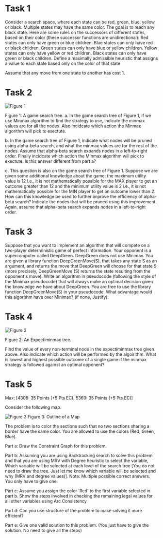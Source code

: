 # Task 1

Consider a search space, where each state can be red, green, blue, yellow, or black. Multiple states may have the same color. The goal is to reach any black state. Here are some rules on the successors of different states, based on their color (these successor functions are unidirectional):
Red states can only have green or blue children.
Blue states can only have red or black children.
Green states can only have blue or yellow children.
Yellow states can only have yellow or red children.
Black states can only have green or black children.
Define a maximally admissible heuristic that assigns a value to each state based only on the color of that state

Assume that any move from one state to another has cost 1. 

# Task 2

![Figure 1](https://github.com/mobiclub/notes/blob/main/CSE%204308/Quizzes/assets/q2_f1.jpeg)

Figure 1: A game search tree.
a. In the game search tree of Figure 1, if we use Minmax algorithm to find the strategy to use, indicate the minmax values are for all the nodes. Also incidcate which action the Minmax algorithm will pick to exectute.

b. In the game search tree of Figure 1, indicate what nodes will be pruned using alpha-beta search, and what the minmax values are for the rest of the nodes. Assume that alpha-beta search expands nodes in a left-to-right order. Finally incidcate which action the Minmax algorithm will pick to exectute. Is this answer different from part a?

c. This question is also on the game search tree of Figure 1. Suppose we are given some additional knowledge about the game: the maximum utility value is 12 i.e., it is not mathematically possible for the MAX player to get an outcome greater than 12 and the minimum utility value is 2 i.e., it is not mathematically possible for the MIN player to get an outcome lower than 2. How can this knowledge be used to further improve the efficiency of alpha-beta search? Indicate the nodes that will be pruned using this improvement. Again, assume that alpha-beta search expands nodes in a left-to-right order.

# Task 3

Suppose that you want to implement an algorithm that will compete on a two-player deterministic game of perfect information. Your opponent is a supercomputer called DeepGreen. DeepGreen does not use Minimax. You are given a library function DeepGreenMove(S), that takes any state S as an argument, and returns the move that DeepGreen will choose for that state S (more precisely, DeepGreenMove (S) returns the state resulting from the opponent's move).
Write an algorithm in pseudocode (following the style of the Minimax pseudocode) that will always make an optimal decision given the knowledge we have about DeepGreen. You are free to use the library function DeepGreenMove(S) in your pseudocode. What advantage would this algorithm have over Minimax? (if none, Justify).

# Task 4

![Figure 2](https://github.com/mobiclub/notes/blob/main/CSE%204308/Quizzes/assets/q2_f2.png)

Figure 2: An Expectiminmax tree.

Find the value of every non-terminal node in the expectiminmax tree given above. Also indicate which action will be performed by the algoirithm. What is lowest and highest possible outcome of a single game if the minmax strategy is followed against an optimal opponent?

# Task 5



Max: [4308: 35 Points (+5 Pts EC), 5360: 35 Points (+5 Pts EC)]

Consider the following map.

![Figure 3](https://github.com/mobiclub/notes/blob/main/CSE%204308/Quizzes/assets/q2_f3.png)
Figure 3: Outline of a Map


The problem is to color the sections such that no two sections sharing a border have the same color. You are allowed to use the colors (Red, Green, Blue).

Part a: Draw the Constraint Graph for this problem.

Part b: Assuming you are using Backtracking search to solve this problem and that you are using MRV with Degree heuristic to select the variable, Which variable will be selected at each level of the search tree [You do not need to draw the tree. Just let me know which variable will be selected and why (MRV and degree values)]. Note: Multiple possible correct answers. You only have to give one.

Part c: Assume you assign the color 'Red' to the first variable selected in part b. Show the steps involved in checking the remaining legal values for all other variables using Arc Consistency.

Part d: Can you use structure of the problem to make solving it more efficient?

Part e: Give one valid solution to this problem. (You just have to give the solution. No need to give all the steps)